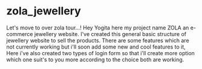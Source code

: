 # zola_jewellery
Let's move to over zola tour...!
Hey Yogita here my project name ZOLA an e-commerce jewellery website. 
I've created this general basic structure of jewellery website to sell the products.
There are some features which are not currently working but i'll soon add some new 
and cool features to it,
Here i've also created two types of login form so that i'll create more option 
which one suit's to you more according to the choice both are working.

